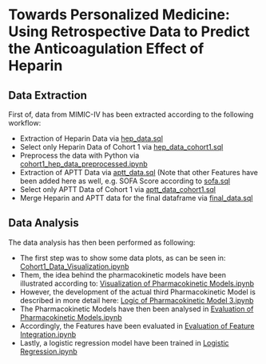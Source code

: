 # Towards Personalized Medicine: Using Retrospective Data to Predict the Anticoagulation Effect of Heparin

## Data Extraction
First of, data from MIMIC-IV has been extracted according to the following workflow:

* Extraction of Heparin Data via [hep_data.sql](./data_extraction/hep_data.sql)
* Select only Heparin Data of Cohort 1 via [hep_data_cohort1.sql](./data_extraction/hep_data_cohort1.sql)
* Preprocess the data with Python via [cohort1_hep_data_preprocessed.ipynb](./data_extraction/cohort1_hep_data_preprocessed.ipynb)
* Extraction of APTT Data via [aptt_data.sql](./data_extraction/aptt_data.sql) (Note that other Features have been added here as well, e.g. SOFA Score according to [sofa.sql](./data_extraction/sofa.sql)
* Select only APTT Data of Cohort 1 via [aptt_data_cohort1.sql](./data_extraction/aptt_data_cohort1.sql)
* Merge Heparin and APTT data for the final dataframe via [final_data.sql](./data_extraction/final_data.sql)

## Data Analysis
The data analysis has then been performed as following:

* The first step was to show some data plots, as can be seen in: [Cohort1_Data_Visualization.ipynb](./data_analysis/Cohort1_Data_Visualization.ipynb)
* Them, the idea behind the pharmacokinetic models have been illustrated according to: [Visualization of Pharmacokinetic Models.ipynb](./data_analysis/Visualization%20of%20Pharmacokinetic%20Models.ipynb)
* However, the development of the actual third Pharmacokinetic Model is described in more detail here: [Logic of Pharmacokinetic Model 3.ipynb](./data_analysis/Logic%20of%20Pharmacokinetic%20Model%203.ipynb)
* The Pharmacokinetic Models have then been analysed in [Evaluation of Pharmacokinetic Models.ipynb](./data_analysis/Evaluation%20of%20Pharmacokinetic%20Models.ipynb)
* Accordingly, the Features have been evaluated in [Evaluation of Feature Integration.ipynb](/data_analysis/Evaluation%20of%20Feature%20Integration.ipynb)
* Lastly, a logistic regression model have been trained in [Logistic Regression.ipynb](./data_analysis/Logistic%20Regression.ipynb)

